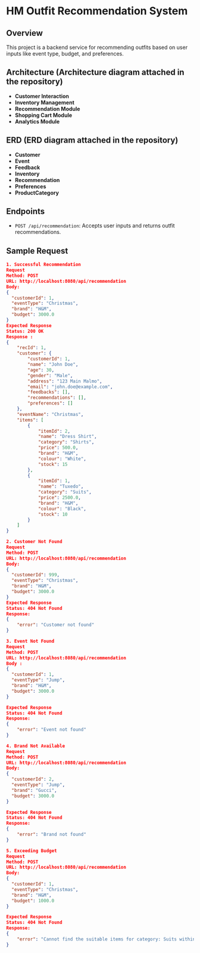 # HM Outfit Recommendation System

## Overview
This project is a backend service for recommending outfits based on user inputs like event type, budget, and preferences.

## Architecture (Architecture diagram attached in the repository)
- **Customer Interaction**
- **Inventory Management**
- **Recommendation Module**
- **Shopping Cart Module**
- **Analytics Module**
  
## ERD (ERD diagram attached in the repository)
- **Customer**
- **Event**
- **Feedback**
- **Inventory**
- **Recommendation**
- **Preferences**
- **ProductCategory**

## Endpoints
- `POST /api/recommendation`: Accepts user inputs and returns outfit recommendations.

## Sample Request
```json
1. Successful Recommendation
Request
Method: POST
URL: http://localhost:8080/api/recommendation
Body:
{
  "customerId": 1,
  "eventType": "Christmas",
  "brand": "H&M",
  "budget": 3000.0
}
Expected Response
Status: 200 OK
Response :
{
    "recId": 1,
    "customer": {
        "customerId": 1,
        "name": "John Doe",
        "age": 30,
        "gender": "Male",
        "address": "123 Main Malmo",
        "email": "john.doe@example.com",
        "feedbacks": [],
        "recommendations": [],
        "preferences": []
    },
    "eventName": "Christmas",
    "items": [
        {
            "itemId": 2,
            "name": "Dress Shirt",
            "category": "Shirts",
            "price": 500.0,
            "brand": "H&M",
            "colour": "White",
            "stock": 15
        },
        {
            "itemId": 1,
            "name": "Tuxedo",
            "category": "Suits",
            "price": 2500.0,
            "brand": "H&M",
            "colour": "Black",
            "stock": 10
        }
    ]
}

2. Customer Not Found
Request
Method: POST
URL: http://localhost:8080/api/recommendation
Body:
{
  "customerId": 999,
  "eventType": "Christmas",
  "brand": "H&M",
  "budget": 3000.0
}
Expected Response
Status: 404 Not Found
Response:
{
    "error": "Customer not found"
}

3. Event Not Found
Request
Method: POST
URL: http://localhost:8080/api/recommendation
Body :
{
  "customerId": 1,
  "eventType": "Jump",
  "brand": "H&M",
  "budget": 3000.0
}

Expected Response
Status: 404 Not Found
Response:
{
    "error": "Event not found"
}

4. Brand Not Available
Request
Method: POST
URL: http://localhost:8080/api/recommendation
Body:
{
  "customerId": 2,
  "eventType": "Jump",
  "brand": "Gucci",
  "budget": 3000.0
}

Expected Response
Status: 404 Not Found
Response:
{
    "error": "Brand not found"
}

5. Exceeding Budget
Request
Method: POST
URL: http://localhost:8080/api/recommendation
Body:
{
  "customerId": 1,
  "eventType": "Christmas",
  "brand": "H&M",
  "budget": 1000.0
}

Expected Response
Status: 404 Not Found
Response:
{
    "error": "Cannot find the suitable items for category: Suits within budget."
}
